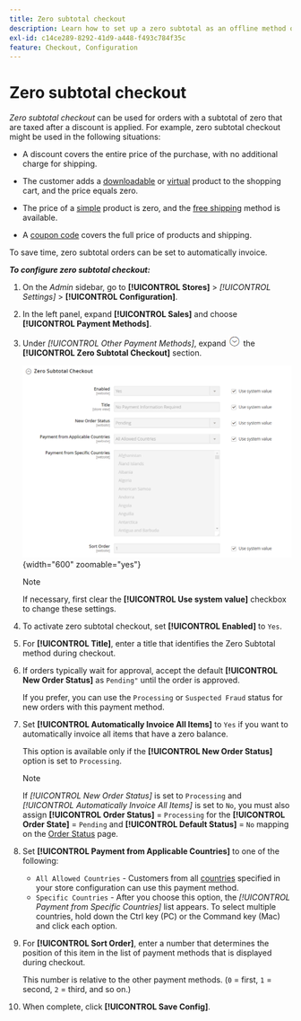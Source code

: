 ```yaml
---
title: Zero subtotal checkout
description: Learn how to set up a zero subtotal as an offline method of payment on your store.
exl-id: c14ce289-8292-41d9-a448-f493c784f35c
feature: Checkout, Configuration
---
```

# Zero subtotal checkout

_Zero subtotal checkout_ can be used for orders with a subtotal of zero that are taxed after a discount is applied. For example, zero subtotal checkout might be used in the following situations:

- A discount covers the entire price of the purchase, with no additional charge for shipping.

- The customer adds a [downloadable](../catalog/product-create-downloadable.md) or [virtual](../catalog/product-create-virtual.md) product to the shopping cart, and the price equals zero.

- The price of a [simple](../catalog/product-create-simple.md) product is zero, and the [free shipping](shipping-free.md) method is available.

- A [coupon code](../merchandising-promotions/price-rules-cart-coupon.md) covers the full price of products and shipping.

To save time, zero subtotal orders can be set to automatically invoice.

**_To configure zero subtotal checkout:_**

1. On the _Admin_ sidebar, go to **[!UICONTROL Stores]** > _[!UICONTROL Settings]_ > **[!UICONTROL Configuration]**.

1. In the left panel, expand **[!UICONTROL Sales]** and choose **[!UICONTROL Payment Methods]**.

1. Under _[!UICONTROL Other Payment Methods]_, expand ![Expansion selector](../assets/icon-display-expand.png) the **[!UICONTROL Zero Subtotal Checkout]** section.

   ![Zero Subtotal Checkout](../configuration-reference/sales/assets/payment-methods-zero-subtotal-checkout.png){width="600" zoomable="yes"}

   >[!NOTE]
   >
   >If necessary, first clear the **[!UICONTROL Use system value]** checkbox to change these settings.

1. To activate zero subtotal checkout, set **[!UICONTROL Enabled]** to `Yes`.

1. For **[!UICONTROL Title]**, enter a title that identifies the Zero Subtotal method during checkout.

1. If orders typically wait for approval, accept the default **[!UICONTROL New Order Status]** as `Pending"` until the order is approved.

   If you prefer, you can use the `Processing` or `Suspected Fraud` status for new orders with this payment method.

1. Set **[!UICONTROL Automatically Invoice All Items]** to `Yes` if you want to automatically invoice all items that have a zero balance.

   This option is available only if the **[!UICONTROL New Order Status]** option is set to `Processing`.

   >[!NOTE]
   >
   >If _[!UICONTROL New Order Status]_ is set to `Processing` and _[!UICONTROL Automatically Invoice All Items]_ is set to `No`, you must also assign **[!UICONTROL Order Status]** = `Processing` for the **[!UICONTROL Order State]** = `Pending` and **[!UICONTROL Default Status]** = `No` mapping on the [Order Status](order-status.md#custom-order-status) page.

1. Set **[!UICONTROL Payment from Applicable Countries]** to one of the following:

   - `All Allowed Countries` - Customers from all [countries](../getting-started/store-details.md#country-options) specified in your store configuration can use this payment method.
   - `Specific Countries` - After you choose this option, the _[!UICONTROL Payment from Specific Countries]_ list appears. To select multiple countries, hold down the Ctrl key (PC) or the Command key (Mac) and click each option.

1. For **[!UICONTROL Sort Order]**, enter a number that determines the position of this item in the list of payment methods that is displayed during checkout.

   This number is relative to the other payment methods. (`0` = first, `1` = second, `2` = third, and so on.)

1. When complete, click **[!UICONTROL Save Config]**.
